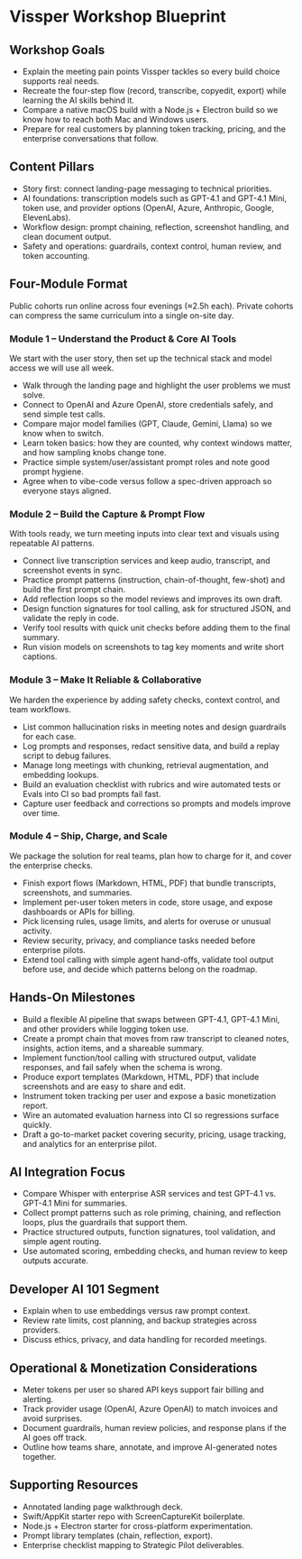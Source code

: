 # Vissper Workshop Blueprint

## Workshop Goals
- Explain the meeting pain points Vissper tackles so every build choice supports real needs.
- Recreate the four-step flow (record, transcribe, copyedit, export) while learning the AI skills behind it.
- Compare a native macOS build with a Node.js + Electron build so we know how to reach both Mac and Windows users.
- Prepare for real customers by planning token tracking, pricing, and the enterprise conversations that follow.

## Content Pillars
- Story first: connect landing-page messaging to technical priorities.
- AI foundations: transcription models such as GPT-4.1 and GPT-4.1 Mini, token use, and provider options (OpenAI, Azure, Anthropic, Google, ElevenLabs).
- Workflow design: prompt chaining, reflection, screenshot handling, and clean document output.
- Safety and operations: guardrails, context control, human review, and token accounting.

## Four-Module Format
Public cohorts run online across four evenings (≈2.5h each). Private cohorts can compress the same curriculum into a single on-site day.

### Module 1 – Understand the Product & Core AI Tools
We start with the user story, then set up the technical stack and model access we will use all week.
- Walk through the landing page and highlight the user problems we must solve.
- Connect to OpenAI and Azure OpenAI, store credentials safely, and send simple test calls.
- Compare major model families (GPT, Claude, Gemini, Llama) so we know when to switch.
- Learn token basics: how they are counted, why context windows matter, and how sampling knobs change tone.
- Practice simple system/user/assistant prompt roles and note good prompt hygiene.
- Agree when to vibe-code versus follow a spec-driven approach so everyone stays aligned.

### Module 2 – Build the Capture & Prompt Flow
With tools ready, we turn meeting inputs into clear text and visuals using repeatable AI patterns.
- Connect live transcription services and keep audio, transcript, and screenshot events in sync.
- Practice prompt patterns (instruction, chain-of-thought, few-shot) and build the first prompt chain.
- Add reflection loops so the model reviews and improves its own draft.
- Design function signatures for tool calling, ask for structured JSON, and validate the reply in code.
- Verify tool results with quick unit checks before adding them to the final summary.
- Run vision models on screenshots to tag key moments and write short captions.

### Module 3 – Make It Reliable & Collaborative
We harden the experience by adding safety checks, context control, and team workflows.
- List common hallucination risks in meeting notes and design guardrails for each case.
- Log prompts and responses, redact sensitive data, and build a replay script to debug failures.
- Manage long meetings with chunking, retrieval augmentation, and embedding lookups.
- Build an evaluation checklist with rubrics and wire automated tests or Evals into CI so bad prompts fail fast.
- Capture user feedback and corrections so prompts and models improve over time.

### Module 4 – Ship, Charge, and Scale
We package the solution for real teams, plan how to charge for it, and cover the enterprise checks.
- Finish export flows (Markdown, HTML, PDF) that bundle transcripts, screenshots, and summaries.
- Implement per-user token meters in code, store usage, and expose dashboards or APIs for billing.
- Pick licensing rules, usage limits, and alerts for overuse or unusual activity.
- Review security, privacy, and compliance tasks needed before enterprise pilots.
- Extend tool calling with simple agent hand-offs, validate tool output before use, and decide which patterns belong on the roadmap.

## Hands-On Milestones
- Build a flexible AI pipeline that swaps between GPT-4.1, GPT-4.1 Mini, and other providers while logging token use.
- Create a prompt chain that moves from raw transcript to cleaned notes, insights, action items, and a shareable summary.
- Implement function/tool calling with structured output, validate responses, and fail safely when the schema is wrong.
- Produce export templates (Markdown, HTML, PDF) that include screenshots and are easy to share and edit.
- Instrument token tracking per user and expose a basic monetization report.
- Wire an automated evaluation harness into CI so regressions surface quickly.
- Draft a go-to-market packet covering security, pricing, usage tracking, and analytics for an enterprise pilot.

## AI Integration Focus
- Compare Whisper with enterprise ASR services and test GPT-4.1 vs. GPT-4.1 Mini for summaries.
- Collect prompt patterns such as role priming, chaining, and reflection loops, plus the guardrails that support them.
- Practice structured outputs, function signatures, tool validation, and simple agent routing.
- Use automated scoring, embedding checks, and human review to keep outputs accurate.

## Developer AI 101 Segment
- Explain when to use embeddings versus raw prompt context.
- Review rate limits, cost planning, and backup strategies across providers.
- Discuss ethics, privacy, and data handling for recorded meetings.

## Operational & Monetization Considerations
- Meter tokens per user so shared API keys support fair billing and alerting.
- Track provider usage (OpenAI, Azure OpenAI) to match invoices and avoid surprises.
- Document guardrails, human review policies, and response plans if the AI goes off track.
- Outline how teams share, annotate, and improve AI-generated notes together.

## Supporting Resources
- Annotated landing page walkthrough deck.
- Swift/AppKit starter repo with ScreenCaptureKit boilerplate.
- Node.js + Electron starter for cross-platform experimentation.
- Prompt library templates (chain, reflection, export).
- Enterprise checklist mapping to Strategic Pilot deliverables.
